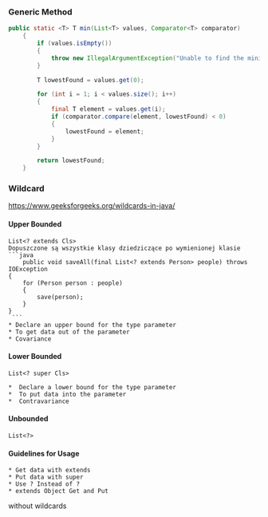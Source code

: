 ### Generic Method

```java
public static <T> T min(List<T> values, Comparator<T> comparator)
    {
        if (values.isEmpty())
        {
            throw new IllegalArgumentException("Unable to find the minimum of an empty list");
        }

        T lowestFound = values.get(0);

        for (int i = 1; i < values.size(); i++)
        {
            final T element = values.get(i);
            if (comparator.compare(element, lowestFound) < 0)
            {
                lowestFound = element;
            }
        }

        return lowestFound;
    }
```

### Wildcard
https://www.geeksforgeeks.org/wildcards-in-java/

#### Upper Bounded 
	List<? extends Cls>
	Dopuszczone są wszystkie klasy dziedziczące po wymienionej klasie
	```java
		public void saveAll(final List<? extends Person> people) throws IOException
    {
        for (Person person : people)
        {
            save(person);
        }
    }
	 ```
	* Declare an upper bound for the type parameter	 
	* To get data out of the parameter
	* Covariance

	 
#### Lower Bounded 
	List<? super Cls>
	
	*  Declare a lower bound for the type parameter
	*  To put data into the parameter
	*  Contravariance
	
#### Unbounded
	List<?>
	
#### Guidelines for Usage
	* Get data with extends 
	* Put data with super
	* Use ? Instead of ?
	* extends Object Get and Put
without wildcards